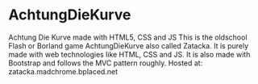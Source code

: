 # AchtungDieKurve
Achtung Die Kurve made with HTML5, CSS and JS
This is the oldschool Flash or Borland game AchtungDieKurve also called Zatacka.
It is purely made with web technologies like HTML, CSS and JS. It is also made with
Bootstrap and follows the MVC pattern roughly.
Hosted at:
zatacka.madchrome.bplaced.net
